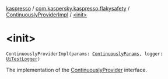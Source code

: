 [kaspresso](../../index.md) / [com.kaspersky.kaspresso.flakysafety](../index.md) / [ContinuouslyProviderImpl](index.md) / [&lt;init&gt;](./-init-.md)

# &lt;init&gt;

`ContinuouslyProviderImpl(params: `[`ContinuouslyParams`](../../com.kaspersky.kaspresso.params/-continuously-params/index.md)`, logger: `[`UiTestLogger`](../../com.kaspersky.kaspresso.logger/-ui-test-logger.md)`)`

The implementation of the [ContinuouslyProvider](../-continuously-provider/index.md) interface.

